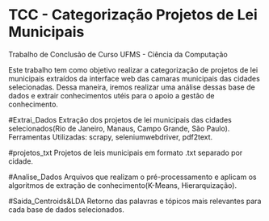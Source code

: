 # TCC - Categorização Projetos de Lei Municipais
Trabalho de Conclusão de Curso UFMS - Ciência da Computação 

Este trabalho tem como objetivo realizar a categorização de projetos de lei municipais extraídos da interface web das camaras municipais das cidades selecionadas. Dessa maneira, iremos realizar uma análise dessas base de dados e extrair conhecimentos utéis para o apoio a gestão de conhecimento.

#Extrai_Dados
Extração dos projetos de lei municipais das cidades selecionados(Rio de Janeiro, Manaus, Campo Grande, São Paulo).
Ferramentas Utilizadas: scrapy, seleniumwebdriver, pdf2text.

#projetos_txt
Projetos de leis municipais em formato .txt separado por cidade.

#Analise_Dados
Arquivos que realizam o pré-processamento e aplicam os algoritmos de extração de conhecimento(K-Means, Hierarquização).

#Saida_Centroids&LDA
Retorno das palavras e tópicos mais relevantes para cada base de dados selecionados.


